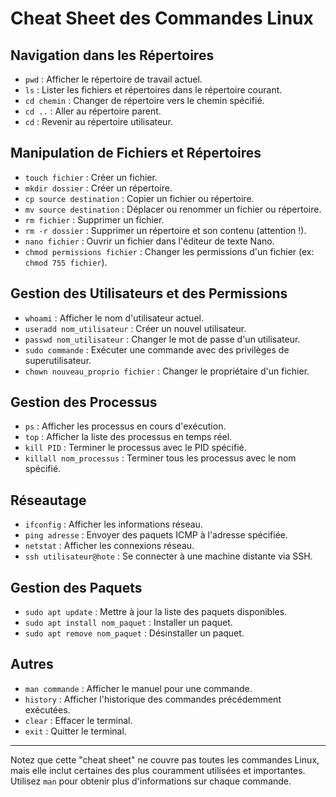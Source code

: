 # Cheat Sheet des Commandes Linux

## Navigation dans les Répertoires

- `pwd` : Afficher le répertoire de travail actuel.
- `ls` : Lister les fichiers et répertoires dans le répertoire courant.
- `cd chemin` : Changer de répertoire vers le chemin spécifié.
- `cd ..` : Aller au répertoire parent.
- `cd` : Revenir au répertoire utilisateur.

## Manipulation de Fichiers et Répertoires

- `touch fichier` : Créer un fichier.
- `mkdir dossier` : Créer un répertoire.
- `cp source destination` : Copier un fichier ou répertoire.
- `mv source destination` : Déplacer ou renommer un fichier ou répertoire.
- `rm fichier` : Supprimer un fichier.
- `rm -r dossier` : Supprimer un répertoire et son contenu (attention !).
- `nano fichier` : Ouvrir un fichier dans l'éditeur de texte Nano.
- `chmod permissions fichier` : Changer les permissions d'un fichier (ex: `chmod 755 fichier`).

## Gestion des Utilisateurs et des Permissions

- `whoami` : Afficher le nom d'utilisateur actuel.
- `useradd nom_utilisateur` : Créer un nouvel utilisateur.
- `passwd nom_utilisateur` : Changer le mot de passe d'un utilisateur.
- `sudo commande` : Exécuter une commande avec des privilèges de superutilisateur.
- `chown nouveau_proprio fichier` : Changer le propriétaire d'un fichier.

## Gestion des Processus

- `ps` : Afficher les processus en cours d'exécution.
- `top` : Afficher la liste des processus en temps réel.
- `kill PID` : Terminer le processus avec le PID spécifié.
- `killall nom_processus` : Terminer tous les processus avec le nom spécifié.

## Réseautage

- `ifconfig` : Afficher les informations réseau.
- `ping adresse` : Envoyer des paquets ICMP à l'adresse spécifiée.
- `netstat` : Afficher les connexions réseau.
- `ssh utilisateur@hote` : Se connecter à une machine distante via SSH.

## Gestion des Paquets

- `sudo apt update` : Mettre à jour la liste des paquets disponibles.
- `sudo apt install nom_paquet` : Installer un paquet.
- `sudo apt remove nom_paquet` : Désinstaller un paquet.

## Autres

- `man commande` : Afficher le manuel pour une commande.
- `history` : Afficher l'historique des commandes précédemment exécutées.
- `clear` : Effacer le terminal.
- `exit` : Quitter le terminal.

---

Notez que cette "cheat sheet" ne couvre pas toutes les commandes Linux, mais elle inclut certaines des plus couramment utilisées et importantes. Utilisez `man` pour obtenir plus d'informations sur chaque commande.
